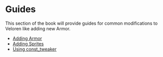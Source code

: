 # Guides

This section of the book will provide guides for common modifications to Veloren like adding new Armor.

- [Adding Armor](adding-armor/guide.md)
- [Adding Sprites](adding-sprites/guide.md)
- [Using const_tweaker](using-const_tweaker/guide.md)
